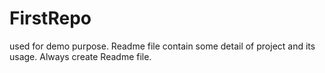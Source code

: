 # FirstRepo
used for demo purpose.
Readme file contain some detail of project and its usage.
Always create Readme file.

